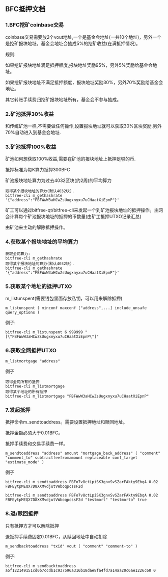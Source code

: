 ## BFC抵押文档

### 1.BFC挖矿coinbase交易
coinbase交易需要放2个vout地址,一个是基金会地址(一共10个地址)，另外一个是挖矿报块地址。基金会地址会抽成5%的挖矿收益(在满抵押情况)。


规则:

如果挖矿报块地址满足抵押额度,报块地址奖励95%，另外5%奖励给基金会地址。

如果挖矿报块地址不满足抵押额度，报块地址奖励30%，另外70%奖励给基金会地址。

其它转账手续费归挖矿报块地址所有，基金会不参与抽成。


### 2.矿池抵押30%收益
和传统矿池一样,不需要做任何操作,设置报块地址就可以获取30%区块奖励,另外70%自动进入到基金会地址.



### 3.矿池抵押100%收益
矿池如何想获取100%收益,需要在矿池的报块地址上抵押足够的币.

抵押标准为每K算力抵押300BFC

矿池报块地址算力为过去4032区块(约2周)的平均算力

```
取得某个报块地址的算力(默认4032块).
bitfree-cli m_gethashrate '{"address":"FBFWwW3aHCwZsUugxnyxu7uCHaatXiEpnP"}'
```

矿工可以通过bitfree-qt/bitfree-cli来发起一个到矿池报块地址的抵押操作。主网会计算每个矿池报块地址的抵押的币数量(由矿工抵押UTXO记录汇总)

由矿池来主动的解除抵押操作。

### 4.获取某个报块地址的平均算力
```
获取全网算力:
bitfree-cli m_gethashrate 
取得某个报块地址的算力(默认4032块).
bitfree-cli m_gethashrate '{"address":"FBFWwW3aHCwZsUugxnyxu7uCHaatXiEpnP"}'
```


### 5.获取某个地址的抵押UTXO

m_listunspent(需要钱包里面存放私钥，可以用来解除抵押)

```
m_listunspent ( minconf maxconf ["address",...] include_unsafe query_options )
```

例子:
```
bitfree-cli m_listunspent 6 999999 "[\"FBFWwW3aHCwZsUugxnyxu7uCHaatXiEpnP\"]"
```


### 6.获取全网抵押UTXO
```
m_listmortgage "address"
```

例子
```
取得全网所有的抵押
bitfree-cli m_listmortgage
取得某个地址的所有抵押
bitfree-cli m_listmortgage "FBFWwW3aHCwZsUugxnyxu7uCHaatXiEpnP"
```

### 7.发起抵押

抵押命令m_sendtoaddress。需要设置抵押地址和赎回地址。

抵押金额必须大于0.01BFC。

抵押手续费和交易手续费一样。

```
m_sendtoaddress "address" amount "mortgage_back_address" ( "comment" "comment_to" subtractfeefromamount replaceable conf_target "estimate_mode" )
```

例子
```
bitfree-cli m_sendtoaddress FBFo7v8ctLpiSK3gnvSvSZarFAkty9EbqA 0.02 FBFEytpMEQX7D8XXMvdjutVWboqpcssF2d

bitfree-cli m_sendtoaddress FBFo7v8ctLpiSK3gnvSvSZarFAkty9EbqA 0.02 FBFEytpMEQX7D8XXMvdjutVWboqpcssF2d "testmort" "testmorto" true

```


### 8.退/赎回抵押

只有抵押方才可以解除抵押

退抵押手续费固定0.01BFC，从赎回地址中自动扣除

```
m_sendbacktoaddress "txid" vout ( "comment" "comment-to" )
```

例子:
```
bitfree-cli m_sendbacktoaddress a5f122149151cd0b7ccdb1c937596a316b18dae8fa4fd7a14aa20c6ae1226c60 0
```
